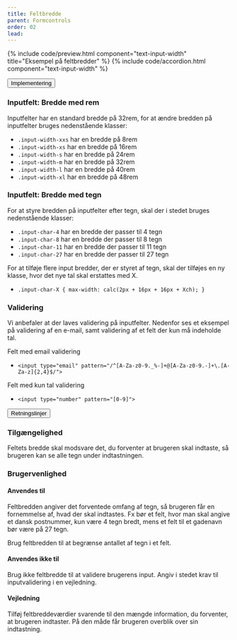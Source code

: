 ```yaml
---
title: Feltbredde
parent: Formcontrols
order: 02
lead: 
---
```


{% include code/preview.html component="text-input-width" title="Eksempel på feltbredder" %}
{% include code/accordion.html component="text-input-width" %}
<div class="accordion accordion-bordered accordion-docs">
  <button class="button-unstyled accordion-button"
      aria-expanded="false" aria-controls="text-input-width">
    Implementering
  </button>
  <div id="text-input-width" aria-hidden="true" class="accordion-content">
        <section>
            <h3 class="h4">Inputfelt: Bredde med rem</h3>   
            <p>Inputfelter har en standard bredde på 32rem, for at ændre bredden på inputfelter bruges nedenstående klasser:</p>
            <ul>
              <li><code>.input-width-xxs</code> har en bredde på 8rem</li>
              <li><code>.input-width-xs</code> har en bredde på 16rem</li>
              <li><code>.input-width-s</code> har en bredde på 24rem</li>
              <li><code>.input-width-m</code> har en bredde på 32rem</li>
              <li><code>.input-width-l</code> har en bredde på 40rem</li>
              <li><code>.input-width-xl</code> har en bredde på 48rem</li>
            </ul>
            <h3 class="h4">Inputfelt: Bredde med tegn</h3>
            <p>For at styre bredden på inputfelter efter tegn, skal der i stedet bruges nedenstående klasser:</p>
            <ul>
              <li><code>.input-char-4</code> har en bredde der passer til 4 tegn</li>
              <li><code>.input-char-8</code> har en bredde der passer til 8 tegn</li>
              <li><code>.input-char-11</code> har en bredde der passer til 11 tegn</li>
              <li><code>.input-char-27</code> har en bredde der passer til 27 tegn</li>
            </ul>
              <p>For at tilføje flere input bredder, der er styret af tegn, skal der tilføjes en ny klasse, hvor det nye tal skal erstattes med X.</p>
              <ul>
                <li><code>.input-char-X { max-width: calc(2px + 16px + 16px + Xch); }</code></li>
              </ul>
            <h3 class="h4">Validering</h3>
            <p>Vi anbefaler at der laves validering på inputfelter. Nedenfor ses et eksempel på validering af en e-mail, samt validering af et felt der kun må indeholde tal.</p>
            <p class="h5">Felt med email validering</p>
            <ul>
              <li><code>&lt;input type="email" pattern="/^[A-Za-z0-9._%-]+@[A-Za-z0-9.-]+\.[A-Za-z]{2,4}$/"&gt;</code></li>
            </ul>
            <p class="h5">Felt med kun tal validering</p>
            <ul>
              <li><code>&lt;input type="number" pattern="[0-9]"&gt;</code></li>
            </ul>
        </section>
  </div>
</div>

<div class="accordion accordion-bordered accordion-docs">
  <button class="button-unstyled accordion-button"
      aria-expanded="true" aria-controls="text-input-width-docs">
    Retningslinjer
  </button>
  <div id="text-input-width-docs" aria-hidden="false" class="accordion-content">
      <section>
          <h3 class="h4">Tilgængelighed</h3>
          <p>Feltets bredde skal modsvare det, du forventer at brugeren  skal indtaste, så brugeren kan se alle tegn under indtastningen.</p>
      </section>
      <section>
          <h3 class="h4">Brugervenlighed</h3>
          <h4 class="h5">Anvendes til</h4>
          <p>Feltbredden angiver det forventede omfang af tegn, så brugeren får en fornemmelse af, hvad der skal indtastes. Fx bør et felt, hvor man skal angive et dansk postnummer, kun være 4 tegn bredt, mens et felt til et gadenavn bør være på 27 tegn.</p>
          <p>Brug feltbredden til at begrænse antallet af tegn i et felt.</p>
          <h4 class="h5">Anvendes ikke til</h4>
          <p>Brug ikke feltbredde til at validere brugerens input. Angiv i stedet krav til inputvalidering i en vejledning.</p>
          <h4 class="h5">Vejledning</h4>
          <p>Tilføj feltbreddeværdier svarende til den mængde information, du forventer, at brugeren indtaster. På den måde får brugeren overblik over sin indtastning.</p>
      </section>
  </div>
</div>
